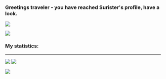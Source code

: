### Greetings traveler - you have reached Surister's profile, have a look.


![](https://komarev.com/ghpvc/?username=surister)

![](https://i.redd.it/ojf5uj3u4ehb1.png)

### My statistics:

<hr>

![](https://github-readme-stats.vercel.app/api?username=surister&count_private=true&include_all_commits=true&theme=darcula)
![](https://github-readme-stats.vercel.app/api/top-langs/?username=surister&layout=compact&lang_count=16&theme=darcula)

![](https://images3.memedroid.com/images/UPLOADED56/644a4e70c8639.jpeg)
